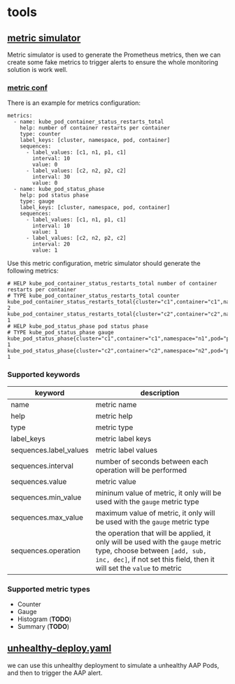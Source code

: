 # tools

## [metric simulator](./metric-simulator)

Metric simulator is used to generate the Prometheus metrics, then we can create some fake metrics to trigger alerts to ensure the whole monitoring solution is work well.

### [metric conf](./metric-simulator/metric-config.yaml)

There is an example for metrics configuration:

```
metrics:
  - name: kube_pod_container_status_restarts_total
    help: number of container restarts per container
    type: counter
    label_keys: [cluster, namespace, pod, container]
    sequences:
      - label_values: [c1, n1, p1, c1]
        interval: 10
        value: 0
      - label_values: [c2, n2, p2, c2]
        interval: 30
        value: 0
  - name: kube_pod_status_phase
    help: pod status phase
    type: gauge
    label_keys: [cluster, namespace, pod, container]
    sequences:
      - label_values: [c1, n1, p1, c1]
        interval: 10
        value: 1
      - label_values: [c2, n2, p2, c2]
        interval: 20
        value: 1
```

Use this metric configuration, metric simulator should generate the following metrics:

```
# HELP kube_pod_container_status_restarts_total number of container restarts per container
# TYPE kube_pod_container_status_restarts_total counter
kube_pod_container_status_restarts_total{cluster="c1",container="c1",namespace="n1",pod="p1"} 2
kube_pod_container_status_restarts_total{cluster="c2",container="c2",namespace="n2",pod="p2"} 1
# HELP kube_pod_status_phase pod status phase
# TYPE kube_pod_status_phase gauge
kube_pod_status_phase{cluster="c1",container="c1",namespace="n1",pod="p1"} 1
kube_pod_status_phase{cluster="c2",container="c2",namespace="n2",pod="p2"} 1
```

### Supported keywords

keyword | description
---  | ------
name | metric name
help | metric help
type | metric type
label_keys | metric label keys
sequences.label_values | metric label values
sequences.interval | number of seconds between each operation will be performed
sequences.value | metric value
sequences.min_value | mininum value of metric, it only will be used with the `gauge` metric type
sequences.max_value | maximum value of metric, it only will be used with the `gauge` metric type
sequences.operation | the operation that will be applied, it only will be used with the `gauge` metric type, choose between `[add, sub, inc, dec]`, if not set this field, then it will set the `value` to metric

### Supported metric types

- Counter
- Gauge
- Histogram (**TODO**)
- Summary (**TODO**)

## [unhealthy-deploy.yaml](./unhealthy-deploy.yaml)

we can use this unhealthy deployment to simulate a unhealthy AAP Pods, and then to trigger the AAP alert.
